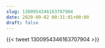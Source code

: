 ```yaml
---
slug: 1300954346163707904
date: 2020-09-02 00:31:01+00:00
draft: false
---
```


{{< tweet 1300954346163707904 >}}
